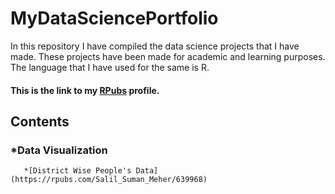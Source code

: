 # MyDataSciencePortfolio
In this repository I have compiled the data science projects that I have made. These projects have been made for academic and learning purposes.
The language that I have used for the same is R.
#### This is the link to my [RPubs](https://rpubs.com/Salil_Suman_Meher) profile.
## Contents
###   *Data Visualization
       *[District Wise People's Data](https://rpubs.com/Salil_Suman_Meher/639968)
